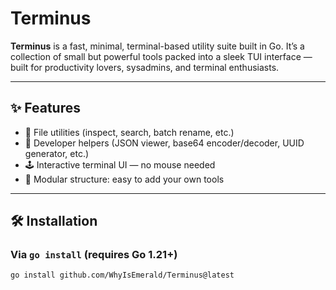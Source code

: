 # Terminus

**Terminus** is a fast, minimal, terminal-based utility suite built in Go. It’s a collection of small but powerful tools packed into a sleek TUI interface — built for productivity lovers, sysadmins, and terminal enthusiasts.

<!-- ![Terminus Screenshot](screenshot.png)  Optional: replace with actual screenshot -->

---

## ✨ Features

- 📁 File utilities (inspect, search, batch rename, etc.)
- 🧮 Developer helpers (JSON viewer, base64 encoder/decoder, UUID generator, etc.)
- 🕹 Interactive terminal UI — no mouse needed
- 🧩 Modular structure: easy to add your own tools

---

## 🛠 Installation

### Via `go install` (requires Go 1.21+)

```bash
go install github.com/WhyIsEmerald/Terminus@latest
